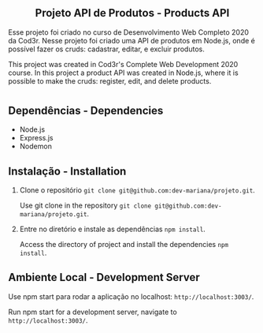 # <h2 align="center">Projeto API de Produtos - Products API</h2>

<p>Esse projeto foi criado no curso de Desenvolvimento Web Completo 2020 da Cod3r. Nesse projeto foi criado uma API de produtos em Node.js, onde é possível fazer os cruds: cadastrar, editar, e excluir produtos.</p>

<p>This project was created in Cod3r's Complete Web Development 2020 course. In this project a product API was created in Node.js, where it is possible to make the cruds: register, edit, and delete products.</p>
  
# <h2>Dependências - Dependencies</h2>

* Node.js
* Express.js
* Nodemon

## <h2>Instalação - Installation</h2>

1. Clone o repositório `git clone git@github.com:dev-mariana/projeto.git`.

   Use git clone in the repository `git clone git@github.com:dev-mariana/projeto.git`.
   
2. Entre no diretório e instale as dependências `npm install`.

   Access the directory of project and install the dependencies `npm install`.

## <h2>Ambiente Local - Development Server</h2>

Use npm start para rodar a aplicação no localhost: `http://localhost:3003/`.

Run npm start for a development server, navigate to `http://localhost:3003/`.
